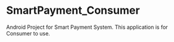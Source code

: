 # SmartPayment_Consumer
Android Project for Smart Payment System. This application is for Consumer to use.
